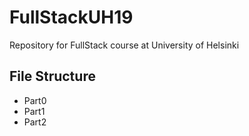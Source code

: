 # FullStackUH19
Repository for FullStack course at University of Helsinki 

## File Structure
- Part0
- Part1
- Part2
